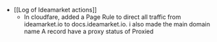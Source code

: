   * [[Log of Ideamarket actions]]
    * In cloudfare, added a Page Rule to direct all traffic from ideamarket.io to docs.ideamarket.io. i also made the main domain name A record have a proxy status of Proxied
